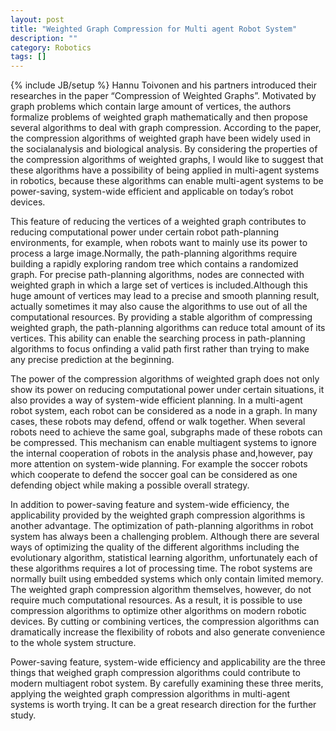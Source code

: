 ```yaml
---
layout: post
title: "Weighted Graph Compression for Multi agent Robot System"
description: ""
category: Robotics
tags: []
---
```

{% include JB/setup %}
Hannu Toivonen and his partners introduced their researches in the paper “Compression of Weighted Graphs”. Motivated by graph problems which contain large amount of vertices, the authors formalize problems of weighted graph mathematically and then propose several algorithms to deal with graph compression. According to the paper, the compression algorithms of weighted graph have been widely used in the socialanalysis and biological analysis. By considering the properties of the compression algorithms of weighted graphs, I would like to suggest that these algorithms have a possibility of being applied in multi-agent systems in robotics, because these algorithms can enable multi-agent systems to be power-saving, system-wide efficient and applicable on today’s robot devices.

This feature of reducing the vertices of a weighted graph contributes to reducing computational power under certain robot path-planning environments, for example, when robots want to mainly use its power to process a large image.Normally, the path-planning algorithms require building a rapidly exploring random tree which contains a randomized graph. For precise path-planning algorithms, nodes are connected with weighted graph in which a large set of vertices is included.Although this huge amount of vertices may lead to a precise and smooth planning result, actually sometimes it may also cause the algorithms to use out of all the computational resources. By providing a stable algorithm of compressing weighted graph, the path-planning algorithms can reduce total amount of its vertices. This ability can enable the searching process in path-planning algorithms to focus onfinding a valid path first rather than trying to make any precise prediction at the beginning.

The power of the compression algorithms of weighted graph does not only show its power on reducing computational power under certain situations, it also provides a way of system-wide efficient planning. In a multi-agent robot system, each robot can be considered as a node in a graph. In many cases, these robots may defend, offend or walk together. When several robots need to achieve the same goal, subgraphs made of these robots can be compressed. This mechanism can enable multiagent systems to ignore the internal cooperation of robots in the analysis phase and,however, pay more attention on system-wide planning. For example the soccer robots which cooperate to defend the soccer goal can be considered as one defending object while making a possible overall strategy.

In addition to power-saving feature and system-wide efficiency, the applicability provided by the weighted graph compression algorithms is another advantage. The optimization of path-planning algorithms in robot system has always been a challenging problem. Although there are several ways of optimizing the quality of the different algorithms including the evolutionary algorithm, statistical learning algorithm, unfortunately each of these algorithms requires a lot of processing time. The robot systems are normally built using embedded systems which only contain limited memory. The weighted graph compression algorithm themselves, however, do not require much computational resources. As a result, it is possible to use compression algorithms to optimize other algorithms on modern robotic devices. By cutting or combining vertices, the compression algorithms can dramatically increase the flexibility of robots and also generate convenience to the whole system structure.

Power-saving feature, system-wide efficiency and applicability are the three things that weighed graph compression algorithms could contribute to modern multiagent robot system. By carefully examining these three merits, applying the weighted graph compression algorithms in multi-agent systems is worth trying. It can be a great research direction for the further study.
